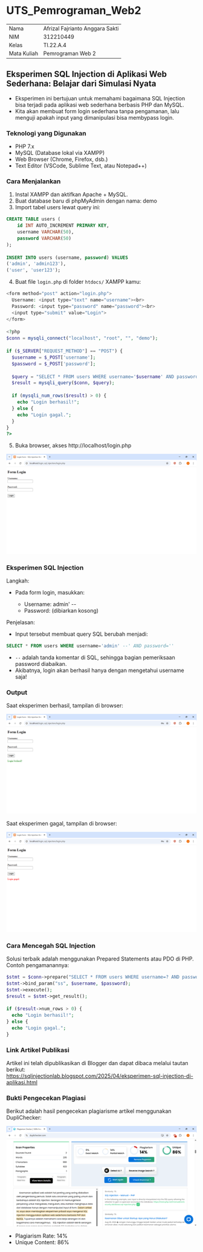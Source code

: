 # UTS_Pemrograman_Web2


|             |                                  |
| ----------- | -------------------------------  |
| Nama        | Afrizal Fajrianto Anggara Sakti  |
| NIM         | 312210449                        |
| Kelas       | TI.22.A.4                        |
| Mata Kuliah | Pemrograman Web 2     |

## Eksperimen SQL Injection di Aplikasi Web Sederhana: Belajar dari Simulasi Nyata 

- Eksperimen ini bertujuan untuk memahami bagaimana SQL Injection bisa terjadi pada aplikasi web sederhana berbasis PHP dan MySQL.
- Kita akan membuat form login sederhana tanpa pengamanan, lalu menguji apakah input yang dimanipulasi bisa membypass login. <br>

### Teknologi yang Digunakan
- PHP 7.x
- MySQL (Database lokal via XAMPP)
- Web Browser (Chrome, Firefox, dsb.)
- Text Editor (VSCode, Sublime Text, atau Notepad++) 

### Cara Menjalankan
1. Instal XAMPP dan aktifkan Apache + MySQL.
2. Buat database baru di phpMyAdmin dengan nama: demo
3. Import tabel users lewat query ini:
```sql
CREATE TABLE users (
    id INT AUTO_INCREMENT PRIMARY KEY,
    username VARCHAR(50),
    password VARCHAR(50)
);

INSERT INTO users (username, password) VALUES
('admin', 'admin123'),
('user', 'user123');
```

4. Buat file `login.php` di folder `htdocs/` XAMPP kamu:

```php
<form method="post" action="login.php">
  Username: <input type="text" name="username"><br>
  Password: <input type="password" name="password"><br>
  <input type="submit" value="Login">
</form>

<?php
$conn = mysqli_connect("localhost", "root", "", "demo");

if ($_SERVER["REQUEST_METHOD"] == "POST") {
  $username = $_POST['username'];
  $password = $_POST['password'];

  $query = "SELECT * FROM users WHERE username='$username' AND password='$password'";
  $result = mysqli_query($conn, $query);

  if (mysqli_num_rows($result) > 0) {
    echo "Login berhasil!";
  } else {
    echo "Login gagal.";
  }
}
?>
```
5. Buka browser, akses http://localhost/login.php <br>

![img](gambar/form%20login.png) <br>

### Eksperimen SQL Injection
Langkah:
- Pada form login, masukkan:

    - Username: admin' --
    - Password: (dibiarkan kosong)

Penjelasan:
- Input tersebut membuat query SQL berubah menjadi:
```sql
SELECT * FROM users WHERE username='admin' --' AND password=''
```
- `--` adalah tanda komentar di SQL, sehingga bagian pemeriksaan password diabaikan.
- Akibatnya, login akan berhasil hanya dengan mengetahui username saja!

### Output
Saat eksperimen berhasil, tampilan di browser:

![img](gambar/form%20login%20berhasil.png) <br>

Saat eksperimen gagal, tampilan di browser:

![img](gambar/form%20login%20gagal.png) <br>

### Cara Mencegah SQL Injection
Solusi terbaik adalah menggunakan Prepared Statements atau PDO di PHP.
Contoh pengamanannya:
```php
$stmt = $conn->prepare("SELECT * FROM users WHERE username=? AND password=?");
$stmt->bind_param("ss", $username, $password);
$stmt->execute();
$result = $stmt->get_result();

if ($result->num_rows > 0) {
  echo "Login berhasil!";
} else {
  echo "Login gagal.";
}
```

### Link Artikel Publikasi

Artikel ini telah dipublikasikan di Blogger dan dapat dibaca melalui tautan berikut: <br>
https://sqlinjectionlab.blogspot.com/2025/04/eksperimen-sql-injection-di-aplikasi.html

### Bukti Pengecekan Plagiasi

Berikut adalah hasil pengecekan plagiarisme artikel menggunakan DupliChecker:

![img](gambar/bukti%20plagiat.png)

- Plagiarism Rate: 14%
- Unique Content: 86%








